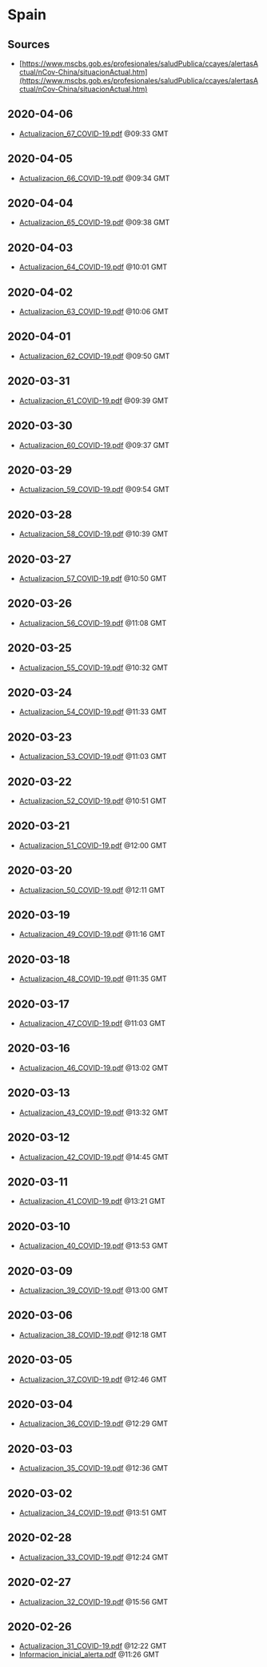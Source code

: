 # Spain

## Sources

* [https://www.mscbs.gob.es/profesionales/saludPublica/ccayes/alertasActual/nCov-China/situacionActual.htm](https://www.mscbs.gob.es/profesionales/saludPublica/ccayes/alertasActual/nCov-China/situacionActual.htm)


## 2020-04-06

* [Actualizacion\_67\_COVID-19.pdf](0074755d5d976fa9c3b97552a054e2ec637ad66c/file.pdf) @09:33 GMT

## 2020-04-05

* [Actualizacion\_66\_COVID-19.pdf](ca686d2a5193dff7f6b2aff92b58ecc69dd51411/file.pdf) @09:34 GMT

## 2020-04-04

* [Actualizacion\_65\_COVID-19.pdf](20d9123c3d66f42b3d6497d6d2a0ec073069edfa/file.pdf) @09:38 GMT

## 2020-04-03

* [Actualizacion\_64\_COVID-19.pdf](6d085b48f478d64e0fd56fa816907e03190346d7/file.pdf) @10:01 GMT

## 2020-04-02

* [Actualizacion\_63\_COVID-19.pdf](0618d04266ebfe701a9123243b11edb64323194a/file.pdf) @10:06 GMT

## 2020-04-01

* [Actualizacion\_62\_COVID-19.pdf](d757c45565a3552bb9a2720587f72fbd4a4fe1de/file.pdf) @09:50 GMT

## 2020-03-31

* [Actualizacion\_61\_COVID-19.pdf](0cd5e2aa57fe3af8119607a99498ff997076e6da/file.pdf) @09:39 GMT

## 2020-03-30

* [Actualizacion\_60\_COVID-19.pdf](1adf7325d4915533f814114c92fa1455d5da0cc8/file.pdf) @09:37 GMT

## 2020-03-29

* [Actualizacion\_59\_COVID-19.pdf](6238e0a23eb4d9cb8cbe944ac5161ecd45fb9ae3/file.pdf) @09:54 GMT

## 2020-03-28

* [Actualizacion\_58\_COVID-19.pdf](9a3308e49445a300723ac1fb70f46d56d4ffa95c/file.pdf) @10:39 GMT

## 2020-03-27

* [Actualizacion\_57\_COVID-19.pdf](413c260043bb4efb43ba8710a8989eca71b31bd2/file.pdf) @10:50 GMT

## 2020-03-26

* [Actualizacion\_56\_COVID-19.pdf](7e6f8b8c6eb1e97faf3643e19c64e0068328f044/file.pdf) @11:08 GMT

## 2020-03-25

* [Actualizacion\_55\_COVID-19.pdf](46d5595e7f2c550928c05c8d35de8088963d0047/file.pdf) @10:32 GMT

## 2020-03-24

* [Actualizacion\_54\_COVID-19.pdf](ea5aafea590195330aaf0e0aded028aec102dc8b/file.pdf) @11:33 GMT

## 2020-03-23

* [Actualizacion\_53\_COVID-19.pdf](5e68b861e442fbe33cc2569f438748850f78776d/file.pdf) @11:03 GMT

## 2020-03-22

* [Actualizacion\_52\_COVID-19.pdf](5c4c27bebc670e9703cea61585ad3bc0f98ecefb/file.pdf) @10:51 GMT

## 2020-03-21

* [Actualizacion\_51\_COVID-19.pdf](8e482fb4780a903102ab26a766f8fd5f2370b705/file.pdf) @12:00 GMT

## 2020-03-20

* [Actualizacion\_50\_COVID-19.pdf](fc0cfffd59dae3573aecfd5517f5ef0d81ac81b3/file.pdf) @12:11 GMT

## 2020-03-19

* [Actualizacion\_49\_COVID-19.pdf](420d6d9ecd395ff3e44e0c6a89b1950135ab5b14/file.pdf) @11:16 GMT

## 2020-03-18

* [Actualizacion\_48\_COVID-19.pdf](d0e018605c91c4dd0b66ba508117cbd5e0d7d97d/file.pdf) @11:35 GMT

## 2020-03-17

* [Actualizacion\_47\_COVID-19.pdf](917eb19017d38716fa25cf018c1e7544273957b2/file.pdf) @11:03 GMT

## 2020-03-16

* [Actualizacion\_46\_COVID-19.pdf](797aad064d011e0cf2e9e6c50b002607b45a6d08/file.pdf) @13:02 GMT

## 2020-03-13

* [Actualizacion\_43\_COVID-19.pdf](212c0ca72588bdc01558fc60134a0028dc63de80/file.pdf) @13:32 GMT

## 2020-03-12

* [Actualizacion\_42\_COVID-19.pdf](a6d48ddf1ec99f8323f6c6228a16d192b455e643/file.pdf) @14:45 GMT

## 2020-03-11

* [Actualizacion\_41\_COVID-19.pdf](5f5f4ecbdb5a0d31be7ddf4efad93d9b70b15d13/file.pdf) @13:21 GMT

## 2020-03-10

* [Actualizacion\_40\_COVID-19.pdf](9dc926959e1ff119b02c48b0f8c09cf4adb5de55/file.pdf) @13:53 GMT

## 2020-03-09

* [Actualizacion\_39\_COVID-19.pdf](8b3db4f55a901203a40ef29ec40f0ac357bfb138/file.pdf) @13:00 GMT

## 2020-03-06

* [Actualizacion\_38\_COVID-19.pdf](3eb7f9e698ec3d17ae40073e6f0002124610929f/file.pdf) @12:18 GMT

## 2020-03-05

* [Actualizacion\_37\_COVID-19.pdf](9037c3afc0d773e9a505a5070b8178780cac7376/file.pdf) @12:46 GMT

## 2020-03-04

* [Actualizacion\_36\_COVID-19.pdf](5eecec3fbd6dc7b0687ba1b4e8d7218705015434/file.pdf) @12:29 GMT

## 2020-03-03

* [Actualizacion\_35\_COVID-19.pdf](548609a624472e0f4aa088d372a0fed505fcce5c/file.pdf) @12:36 GMT

## 2020-03-02

* [Actualizacion\_34\_COVID-19.pdf](3cece57187ac38cc12c7230b76f3a222e191c628/file.pdf) @13:51 GMT

## 2020-02-28

* [Actualizacion\_33\_COVID-19.pdf](7adfb42bbc45e74f06072ece07ab2ac1851aed0b/file.pdf) @12:24 GMT

## 2020-02-27

* [Actualizacion\_32\_COVID-19.pdf](8401c7844d32712729addd149074fee6b023449e/file.pdf) @15:56 GMT

## 2020-02-26

* [Actualizacion\_31\_COVID-19.pdf](2c096c2dd8767fb55e4ec77edab3b12b04c18a13/file.pdf) @12:22 GMT
* [Informacion\_inicial\_alerta.pdf](f3bca2f2ea15279edb383d0b0e1276f2c7525dbd/file.pdf) @11:26 GMT
